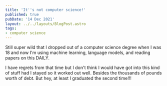 ```yaml
---
title: 'It''s not computer science!'
published: true
pubDate: '14 Dec 2021'
layout: ../../layouts/BlogPost.astro
tags: 
- computer science
---
```


Still super wild that I dropped out of a computer science degree when I was 18 and now I'm using machine learning, language models, and reading papers on this DAILY.

I have regrets from that time but I don't think I would have got into this kind of stuff had I stayed so it worked out well. Besides the thousands of pounds worth of debt. But hey, at least I graduated the second time!!!